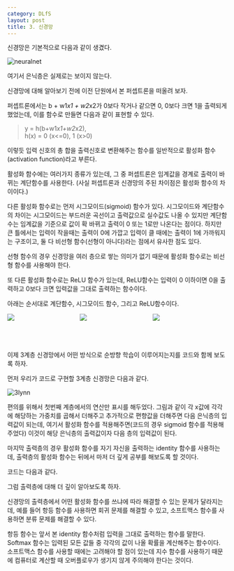 ```yaml
---
category: DLfS
layout: post
title: 3. 신경망
---
```

신경망은 기본적으로 다음과 같이 생겼다.

![neuralnet](https://gityunjae.github.io/images/neuralnet.png)

여기서 은닉층은 실제로는 보이지 않는다.

신경망에 대해 알아보기 전에 이전 단원에서 본 퍼셉트론을 떠올려 보자.

퍼셉트론에서는 b + w1*x1 + w2*x2가 0보다 작거나 같으면 0, 0보다 크면 1을 출력되게 했었는데, 이를 함수로 만들면 다음과 같이 표현할 수 있다.

> y = h(b+w1*x1+w2*x2), <br>
> h(x) = 0 (x<=0), 1 (x>0)

이렇듯 입력 신호의 총 합을 출력신호로 변환해주는 함수를 일반적으로 활성화 함수(activation function)라고 부른다.

활성화 함수에는 여러가지 종류가 있는데, 그 중 퍼셉트론은 임계값을 경계로 출력이 바뀌는 계단함수를 사용한다. (사실 퍼셉트론과 신경망의 주된 차이점은 활성화 함수의 차이이다.)

다른 활성화 함수로는 먼저 시그모이드(sigmoid) 함수가 있다. 시그모이드와 계단함수의 차이는 시그모이드는 부드러운 곡선이고 출력값으로 실수값도 나올 수 있지만 계단함수는 임계값을 기준으로 값이 확 바뀌고 출력이 0 또는 1로만 나온다는 점이다. 하지만 큰 틀에서는 입력이 작을때는 출력이 0에 가깝고 입력이 클 때에는 출력이 1에 가까워지는 구조이고, 둘 다 비선형 함수(선형이 아니다)라는 점에서 유사한 점도 있다.

선형 함수의 경우 신경망을 여러 층으로 쌓는 의미가 없기 때문에 활성화 함수로는 비선형 함수를 사용해야 한다.

또 다른 활성화 함수로는 ReLU 함수가 있는데, ReLU함수는 입력이 0 이하이면 0을 출력하고 0보다 크면 입력값을 그대로 출력하는 함수이다.

아래는 순서대로 계단함수, 시그모이드 함수, 그리고 ReLU함수이다.
<div style="float: left; width: 33%">
  <img src="https://gityunjae.github.io/images/step.png">
</div>
<div style="float: left; width: 33%">
  <img src="https://gityunjae.github.io/images/sigmoid.png"> 
</div>
<div style="float: left; width: 33%">
  <img src="https://gityunjae.github.io/images/ReLU.png">
</div>

<br><br>
------------

이제 3계층 신경망에서 어떤 방식으로 순방향 학습이 이루어지는지를 코드와 함께 보도록 하자.

먼저 우리가 코드로 구현할 3계층 신경망은 다음과 같다.

![3lynn](https://gityunjae.github.io/images/3layernn.jpeg)

편의를 위해서 첫번째 계층에서의 연산만 표시를 해두었다. 그림과 같이 각 x값에 각각에 해당하는 가중치를 곱해서 더해주고 추가적으로 편향값을 더해주면 다음 은닉층의 입력값이 되는데, 여기서 활성화 함수를 적용해주면(코드의 경우 sigmoid 함수를 적용해주었다) 이것이 해당 은닉층의 출력값이자 다음 층의 입력값이 된다. 

마지막 출력층의 경우 활성화 함수를 자기 자신을 출력하는 identity 함수를 사용하는데, 출력층의 활성화 함수는 뒤에서 마저 더 깊게 공부를 해보도록 할 것이다.

코드는 다음과 같다.<br>
<script src="https://gist.github.com/gityunjae/2fa13a61c124aa950d3f239b3ef93415.js"></script>

그럼 출력층에 대해 더 깊이 알아보도록 하자.

신경망의 출력층에서 어떤 활성화 함수를 쓰냐에 따라 해결할 수 있는 문제가 달라지는데, 예를 들어 항등 함수를 사용하면 회귀 문제를 해결할 수 있고, 소프트맥스 함수를 사용하면 분류 문제를 해결할 수 있다. 

항등 함수는 앞서 본 identity 함수처럼 입력을 그대로 출력하는 함수를 말한다. Softmax 함수는 입력된 모든 값들 중 각각의 값이 나올 확률을 계산해주는 함수이다.
소프트맥스 함수를 사용할 때에는 고려해야 할 점이 있는데 지수 함수를 사용하기 때문에 컴퓨터로 계산할 때 오버플로우가 생기지 않게 주의해야 한다는 것이다.
